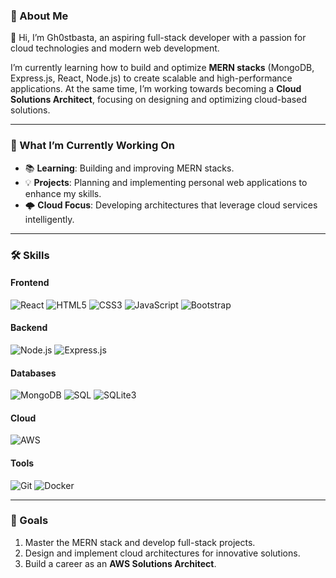 ### 🌟 About Me  
👋 Hi, I’m Gh0stbasta, an aspiring full-stack developer with a passion for cloud technologies and modern web development.  

I’m currently learning how to build and optimize **MERN stacks** (MongoDB, Express.js, React, Node.js) to create scalable and high-performance applications. At the same time, I’m working towards becoming a **Cloud Solutions Architect**, focusing on designing and optimizing cloud-based solutions.  

---

### 🚀 What I’m Currently Working On  
- 📚 **Learning**: Building and improving MERN stacks.  
- 💡 **Projects**: Planning and implementing personal web applications to enhance my skills.  
- 🌩️ **Cloud Focus**: Developing architectures that leverage cloud services intelligently.  

---

### 🛠️ Skills  

#### Frontend  
<div>
  <img src="https://img.shields.io/badge/-React-61DAFB?logo=react&logoColor=white&style=flat-square" alt="React" />
  <img src="https://img.shields.io/badge/-HTML5-E34F26?logo=html5&logoColor=white&style=flat-square" alt="HTML5" />
  <img src="https://img.shields.io/badge/-CSS3-1572B6?logo=css3&logoColor=white&style=flat-square" alt="CSS3" />
  <img src="https://img.shields.io/badge/-JavaScript-F7DF1E?logo=javascript&logoColor=black&style=flat-square" alt="JavaScript" />
  <img src="https://img.shields.io/badge/-Bootstrap-7952B3?logo=bootstrap&logoColor=white&style=flat-square" alt="Bootstrap" />
</div>  

#### Backend  
<div>
  <img src="https://img.shields.io/badge/-Node.js-339933?logo=node.js&logoColor=white&style=flat-square" alt="Node.js" />
  <img src="https://img.shields.io/badge/-Express.js-000000?logo=express&logoColor=white&style=flat-square" alt="Express.js" />
</div>  

#### Databases  
<div>
  <img src="https://img.shields.io/badge/-MongoDB-47A248?logo=mongodb&logoColor=white&style=flat-square" alt="MongoDB" />
  <img src="https://img.shields.io/badge/-SQL-4479A1?logo=mysql&logoColor=white&style=flat-square" alt="SQL" />
  <img src="https://img.shields.io/badge/-SQLite3-003B57?logo=sqlite&logoColor=white&style=flat-square" alt="SQLite3" />
</div>  

#### Cloud  
<div>
  <img src="https://img.shields.io/badge/-AWS-232F3E?logo=amazon-aws&logoColor=white&style=flat-square" alt="AWS" />
</div>  

#### Tools  
<div>
  <img src="https://img.shields.io/badge/-Git-F05032?logo=git&logoColor=white&style=flat-square" alt="Git" />
  <img src="https://img.shields.io/badge/-Docker-2496ED?logo=docker&logoColor=white&style=flat-square" alt="Docker" />
</div>

---

### 🎯 Goals  
1. Master the MERN stack and develop full-stack projects.  
2. Design and implement cloud architectures for innovative solutions.  
3. Build a career as an **AWS Solutions Architect**.  

